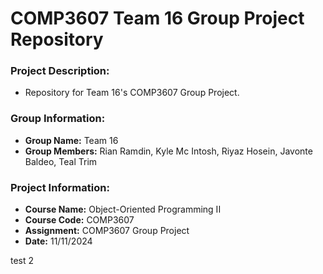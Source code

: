 # COMP3607 Team 16 Group Project Repository
### __Project Description:__
* Repository for Team 16's COMP3607 Group Project.

### __Group Information:__
* __Group Name:__ Team 16
* __Group Members:__ Rian Ramdin, Kyle Mc Intosh, Riyaz Hosein, Javonte Baldeo, Teal Trim

### __Project Information:__
* __Course Name:__ Object-Oriented Programming II
* __Course Code:__ COMP3607
* __Assignment:__ COMP3607 Group Project
* __Date:__ 11/11/2024

test 2